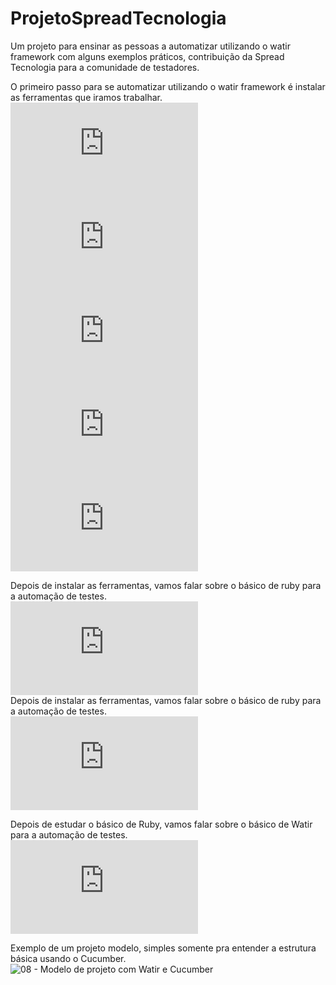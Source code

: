 # ProjetoSpreadTecnologia
Um projeto para ensinar as pessoas a automatizar utilizando o watir framework com alguns exemplos práticos, contribuição da Spread Tecnologia para a comunidade de testadores.

O primeiro passo para se automatizar utilizando o watir framework é instalar as ferramentas que iramos trabalhar.<br>
![01 - Instalando o Ruby](https://github.com/reinaldorossetti/ProjetoSpreadTecnologia/blob/master/01-Instalando_o_Ruby.md)<br>
![02 - Instalando o DevKit](https://github.com/reinaldorossetti/ProjetoSpreadTecnologia/blob/master/02-Instalando_o_Ruby_Parte_2.md)<br>
![03 - Instalando o Watir](https://github.com/reinaldorossetti/ProjetoSpreadTecnologia/blob/master/03-Instalando_o_Watir.md)<br>
![04 - Instalando os Drivers](https://github.com/reinaldorossetti/ProjetoSpreadTecnologia/blob/master/04-Instalando_os_Drivers.MD)<br>
![05 - Instalando a gem pry para debugging](https://github.com/reinaldorossetti/ProjetoSpreadTecnologia/blob/master/05-pry-byebug.MD)<br>

Depois de instalar as ferramentas, vamos falar sobre o básico de ruby para a automação de testes.<br>
![06 - Básico de Ruby](https://github.com/reinaldorossetti/ProjetoSpreadTecnologia/blob/master/06-Basico_de_Ruby_para_automacao.MD)<br>
Depois de instalar as ferramentas, vamos falar sobre o básico de ruby para a automação de testes.<br>
![07 - Básico de Ruby](https://github.com/reinaldorossetti/ProjetoSpreadTecnologia/blob/master/07-Basico_de_Ruby_para_automacao2.MD)<br>

Depois de estudar o básico de Ruby, vamos falar sobre o básico de Watir para a automação de testes.<br>
![07 - Falando sobre o Watir](https://github.com/reinaldorossetti/ProjetoSpreadTecnologia/blob/master/10-Falando_sobre_o_watir_framework.MD)<br>

Exemplo de um projeto modelo, simples somente pra entender a estrutura básica usando o Cucumber.<br>
![08 - Modelo de projeto com Watir e Cucumber](https://github.com/reinaldorossetti/ProjetoSpreadTecnologia/tree/master/ProjetoModeloWatir)<br>
